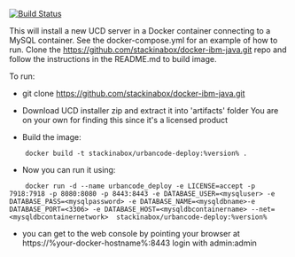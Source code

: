 [![Build Status](https://travis-ci.org/stackinabox/docker-uc-deploy.svg?branch=travis-ci)](https://travis-ci.org/stackinabox/docker-uc-deploy)

This will install a new UCD server in a Docker container connecting to a MySQL container.
See the docker-compose.yml for an example of how to run.
Clone the https://github.com/stackinabox/docker-ibm-java.git
repo and follow the instructions in the README.md to build image.

To run:

 - git clone https://github.com/stackinabox/docker-ibm-java.git

 - Download UCD installer zip and extract it into 'artifacts' folder
   You are on your own for finding this since it's a licensed product

 - Build the image:

````
	docker build -t stackinabox/urbancode-deploy:%version% .
````

 - Now you can run it using:

````
	docker run -d --name urbancode_deploy -e LICENSE=accept -p 7918:7918 -p 8080:8080 -p 8443:8443 -e DATABASE_USER=<mysqluser> -e DATABASE_PASS=<mysqlpassword> -e DATABASE_NAME=<mysqldbname>-e DATABASE_PORT=<3306> -e DATABASE_HOST=<mysqldbcontainername> --net=<mysqldbcontainernetwork>  stackinabox/urbancode-deploy:%version% 
````

 - you can get to the web console by pointing your browser at https://%your-docker-hostname%:8443  login with admin:admin
